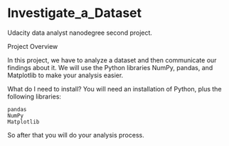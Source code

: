 # Investigate_a_Dataset
Udacity data analyst nanodegree second project.

Project Overview

In this project, we have to analyze a dataset and then communicate our findings about it. 
We will use the Python libraries NumPy, pandas, and Matplotlib to make your analysis easier.

What do I need to install? You will need an installation of Python, plus the following libraries:

    pandas
    NumPy
    Matplotlib

So after that you will do your analysis process.
